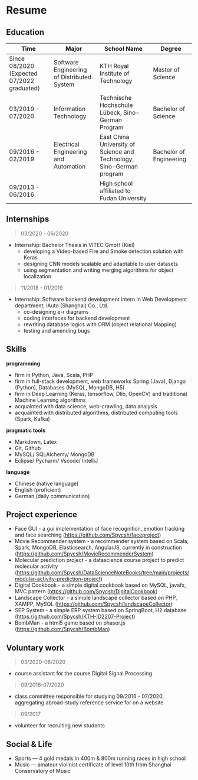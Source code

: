 <h1> Resume <a class="btn" href="#" style="text-align:right" onclick="
  var markdownPath = 'content.md';
  var language = localStorage.getItem('locale') || window.navigator.language.toLowerCase() || 'en';
  if (language.indexOf('zh-') !== -1) {
      markdownPath = '../content.md';
      localStorage.setItem('locale', 'en');
  }else{
    markdownPath = '../content_zh-cn.md'
    localStorage.setItem('locale', 'zh-cn');
  }
  getMarkdown(markdownPath);">
  <i class="fa fa-language" title="change language" aria-hidden="true"></i></a>
</h1> 

## Education

|**Time** |**Major** |**School Name**|**Degree** |
| - | - |- | - |
|Since 08/2020 (Expected 07/2022 graduated)|Software Engineering of Distributed System|KTH Royal Institute of Technology|Master of Science|Master of Science|
|03/2019 - 07/2020|Information Technology| Technische Hochschule Lübeck, Sino-German Program| Bachelor of Science |
|09/2016 - 02/2019|Electrical Engineering and Automation|East China University of Science and Technology, Sino-German program|Bachelor of Engineering|
|09/2013 - 06/2016||High school affiliated to Fudan University||

## Internships 

> 03/2020 - 06/2020 

- Internship: Bachelor Thesis in VITEC GmbH (Kiel)  
  - developing a Video-based Fire and Smoke detection solution with Keras
  - designing CNN models scalable and adaptable to user datasets 
  - using segmentation and writing merging algorithms for object localization
  
> 11/2018 - 01/2019
- Internship: Software backend development intern in Web Development department, iAuto (Shanghai) Co., Ltd.
    - co-designing e-r diagrams 
    - coding interfaces for backend development
    - rewriting database logics with ORM (object relational Mapping)
    - testing and amending bugs

## Skills

**programming**

- firm in Python, Java, Scala, PHP
- firm in full-stack development, web frameworks Spring (Java), Django (Python), Databases (MySQL, MongoDB, H5)
- firm in Deep Learning (Keras, tensorflow, Dlib, OpenCV) and traditional Machine Learning algorithms
- acquainted with data science, web-crawling, data analysis
- acquainted with distributed algorithms, distributed computing tools (Spark, Kafka)


**pragmatic tools**

- Markdown, Latex 
- Git, Github 
- MySQL/ SQLAlchemy/ MongoDB 
- Eclipse/ Pycharm/ Vscode/ IntelliJ 

**language** 

- Chinese (native language) 
- English (proficient) 
- German (daily communication)


## Project experience

- Face GUI - a gui implementation of face recognition, emotion tracking and face searching (https://github.com/Spycsh/faceproject)
- Movie Recommender system - a recommender system based on Scala, Spark, MongoDB, Elasticsearch, AngularJS, currently in construction (https://github.com/Spycsh/MovieRecommenderSystem)
- Molecular prediction project - a datascience course project to predict molecular activity (https://github.com/Spycsh/DataScienceNoteBooks/tree/main/projects/modular-activity-prediction-project)
- Digital Cookbook - a simple digital cookbook based on MySQL, javafx, MVC pattern (https://github.com/Spycsh/DigitalCookbook)
- Landscape Collector - a simple landscape collector based on PHP, XAMPP, MySQL (https://github.com/Spycsh/landscapeCollector)
- SEP System - a simple ERP system based on SpringBoot, H2 database (https://github.com/Spycsh/KTH-ID2207-Project)
- BombMan - a html5 game based on phaser.js (https://github.com/Spycsh/BombMan)


## Voluntary work
> 03/2020-06/2020

- course assistant for the course Digital Signal Processing 

> 09/2016-07/2020

- class committee responsible for studying 09/2016 - 07/2020, aggregating abroad-study reference service for on a website

> 09/2017
- volunteer for recruiting new students

## Social & Life

- Sports — 4 gold medals in 400m & 800m running races in high school
- Music — amateur violinist certificate of level 10th from Shanghai Conservatory of Music


